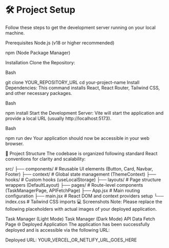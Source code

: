 # 🛠️ Project Setup
Follow these steps to get the development server running on your local machine.

Prerequisites
Node.js (v18 or higher recommended)

npm (Node Package Manager)

Installation
Clone the Repository:

Bash

git clone YOUR_REPOSITORY_URL
cd your-project-name
Install Dependencies: This command installs React, React Router, Tailwind CSS, and other necessary packages.

Bash

npm install
Start the Development Server: Vite will start the application and provide a local URL (usually http://localhost:5173).

Bash

npm run dev
Your application should now be accessible in your web browser.

📂 Project Structure
The codebase is organized following standard React conventions for clarity and scalability:

src/
├── components/          # Reusable UI elements (Button, Card, Navbar, Footer)
├── context/             # Global state management (ThemeContext)
├── hooks/               # Custom hooks (useLocalStorage)
├── layouts/             # Page structure wrappers (DefaultLayout)
├── pages/               # Route-level components (TaskManagerPage, APIFetchPage)
├── App.jsx              # Main routing configuration
├── main.jsx             # React DOM and context providers setup
└── index.css            # Tailwind CSS imports
💻 Screenshots
Note: Please replace the following placeholders with actual images of your deployed application.

Task Manager (Light Mode)
Task Manager (Dark Mode)
API Data Fetch Page
🌐 Deployed Application
The application has been successfully deployed and is accessible via the following URL:

Deployed URL: YOUR_VERCEL_OR_NETLIFY_URL_GOES_HERE
